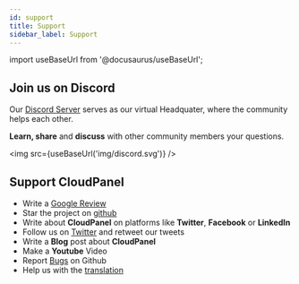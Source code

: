 ```yaml
---
id: support
title: Support
sidebar_label: Support
---
```


import useBaseUrl from '@docusaurus/useBaseUrl';

## Join us on Discord

Our [Discord Server](https://discord.cloudpanel.io/) serves as our virtual Headquater, where the community helps each other.

**Learn, share** and **discuss** with other community members your questions.

<img src={useBaseUrl('img/discord.svg')} /> <br />

## Support CloudPanel

- Write a [Google Review](https://g.page/mgtcommerce/review?rc)
- Star the project on [github](https://github.com/cloudpanel-io/cloudpanel-ce)
- Write about **CloudPanel** on platforms like **Twitter**, **Facebook** or **LinkedIn**
- Follow us on [Twitter](https://twitter.com/cloudpanel_io) and retweet our tweets
- Write a **Blog** post about **CloudPanel**
- Make a **Youtube** Video
- Report [Bugs](https://github.com/cloudpanel-io/cloudpanel-ce/issues) on Github
- Help us with the [translation](https://github.com/cloudpanel-io/cloudpanel-translations)
